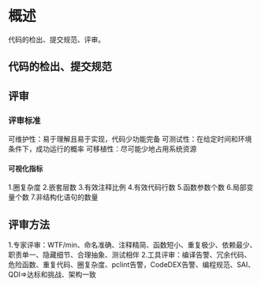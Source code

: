 # 概述
代码的检出、提交规范、评审。

## 代码的检出、提交规范
## 评审
### 评审标准
可维护性：易于理解且易于实现，代码少功能完备
可测试性：在给定时间和环境条件下，成功运行的概率
可移植性：尽可能少地占用系统资源

#### 可视化指标
1.圈复杂度
2.嵌套层数
3.有效注释比例
4.有效代码行数
5.函数参数个数
6.局部变量个数
7.非结构化语句的数量

## 评审方法
1.专家评审：WTF/min、命名准确、注释精简、函数短小、重复极少、依赖最少、职责单一、隐藏细节、合理抽象、测试相伴
2.工具评审：编译告警、冗余代码、危险函数、重复代码、圈复杂度、pclint告警，CodeDEX告警、编程规范、SAI、QDI=>达标和挑战、架构一致




